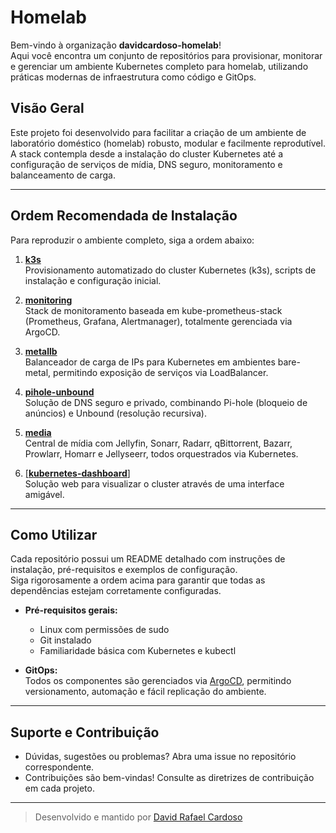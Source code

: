 # Homelab

Bem-vindo à organização **davidcardoso-homelab**!  
Aqui você encontra um conjunto de repositórios para provisionar, monitorar e gerenciar um ambiente Kubernetes completo para homelab, utilizando práticas modernas de infraestrutura como código e GitOps.

## Visão Geral

Este projeto foi desenvolvido para facilitar a criação de um ambiente de laboratório doméstico (homelab) robusto, modular e facilmente reprodutível.  
A stack contempla desde a instalação do cluster Kubernetes até a configuração de serviços de mídia, DNS seguro, monitoramento e balanceamento de carga.

---

## Ordem Recomendada de Instalação

Para reproduzir o ambiente completo, siga a ordem abaixo:

1. [**k3s**](https://github.com/davidcardoso-homelab/k3s)  
	Provisionamento automatizado do cluster Kubernetes (k3s), scripts de instalação e configuração inicial.

2. [**monitoring**](https://github.com/davidcardoso-homelab/monitoring)  
	Stack de monitoramento baseada em kube-prometheus-stack (Prometheus, Grafana, Alertmanager), totalmente gerenciada via ArgoCD.

3. [**metallb**](https://github.com/davidcardoso-homelab/metallb)  
	Balanceador de carga de IPs para Kubernetes em ambientes bare-metal, permitindo exposição de serviços via LoadBalancer.

4. [**pihole-unbound**](https://github.com/davidcardoso-homelab/pihole-unbound)  
	Solução de DNS seguro e privado, combinando Pi-hole (bloqueio de anúncios) e Unbound (resolução recursiva).

5. [**media**](https://github.com/davidcardoso-homelab/media)  
	Central de mídia com Jellyfin, Sonarr, Radarr, qBittorrent, Bazarr, Prowlarr, Homarr e Jellyseerr, todos orquestrados via Kubernetes.

6. [[**kubernetes-dashboard**]](https://github.com/davidcardoso-homelab/kubernetes-dashboard)  
	Solução web para visualizar o cluster através de uma interface amigável.

---

## Como Utilizar

Cada repositório possui um README detalhado com instruções de instalação, pré-requisitos e exemplos de configuração.  
Siga rigorosamente a ordem acima para garantir que todas as dependências estejam corretamente configuradas.

- **Pré-requisitos gerais:**  
  - Linux com permissões de sudo  
  - Git instalado  
  - Familiaridade básica com Kubernetes e kubectl

- **GitOps:**  
  Todos os componentes são gerenciados via [ArgoCD](https://argo-cd.readthedocs.io/), permitindo versionamento, automação e fácil replicação do ambiente.

---

## Suporte e Contribuição

- Dúvidas, sugestões ou problemas? Abra uma issue no repositório correspondente.
- Contribuições são bem-vindas! Consulte as diretrizes de contribuição em cada projeto.

---

> Desenvolvido e mantido por [David Rafael Cardoso](https://github.com/davidcardoso01)
